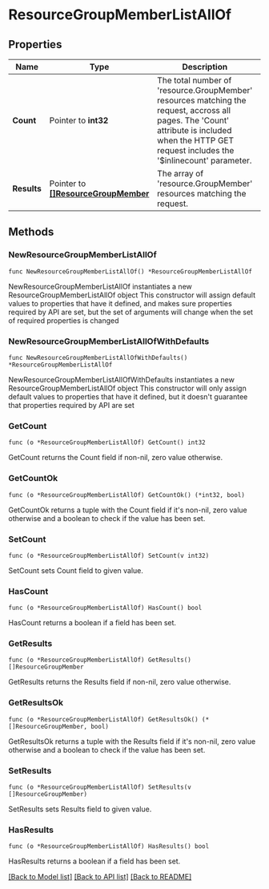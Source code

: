# ResourceGroupMemberListAllOf

## Properties

Name | Type | Description | Notes
------------ | ------------- | ------------- | -------------
**Count** | Pointer to **int32** | The total number of &#39;resource.GroupMember&#39; resources matching the request, accross all pages. The &#39;Count&#39; attribute is included when the HTTP GET request includes the &#39;$inlinecount&#39; parameter. | [optional] 
**Results** | Pointer to [**[]ResourceGroupMember**](resource.GroupMember.md) | The array of &#39;resource.GroupMember&#39; resources matching the request. | [optional] 

## Methods

### NewResourceGroupMemberListAllOf

`func NewResourceGroupMemberListAllOf() *ResourceGroupMemberListAllOf`

NewResourceGroupMemberListAllOf instantiates a new ResourceGroupMemberListAllOf object
This constructor will assign default values to properties that have it defined,
and makes sure properties required by API are set, but the set of arguments
will change when the set of required properties is changed

### NewResourceGroupMemberListAllOfWithDefaults

`func NewResourceGroupMemberListAllOfWithDefaults() *ResourceGroupMemberListAllOf`

NewResourceGroupMemberListAllOfWithDefaults instantiates a new ResourceGroupMemberListAllOf object
This constructor will only assign default values to properties that have it defined,
but it doesn't guarantee that properties required by API are set

### GetCount

`func (o *ResourceGroupMemberListAllOf) GetCount() int32`

GetCount returns the Count field if non-nil, zero value otherwise.

### GetCountOk

`func (o *ResourceGroupMemberListAllOf) GetCountOk() (*int32, bool)`

GetCountOk returns a tuple with the Count field if it's non-nil, zero value otherwise
and a boolean to check if the value has been set.

### SetCount

`func (o *ResourceGroupMemberListAllOf) SetCount(v int32)`

SetCount sets Count field to given value.

### HasCount

`func (o *ResourceGroupMemberListAllOf) HasCount() bool`

HasCount returns a boolean if a field has been set.

### GetResults

`func (o *ResourceGroupMemberListAllOf) GetResults() []ResourceGroupMember`

GetResults returns the Results field if non-nil, zero value otherwise.

### GetResultsOk

`func (o *ResourceGroupMemberListAllOf) GetResultsOk() (*[]ResourceGroupMember, bool)`

GetResultsOk returns a tuple with the Results field if it's non-nil, zero value otherwise
and a boolean to check if the value has been set.

### SetResults

`func (o *ResourceGroupMemberListAllOf) SetResults(v []ResourceGroupMember)`

SetResults sets Results field to given value.

### HasResults

`func (o *ResourceGroupMemberListAllOf) HasResults() bool`

HasResults returns a boolean if a field has been set.


[[Back to Model list]](../README.md#documentation-for-models) [[Back to API list]](../README.md#documentation-for-api-endpoints) [[Back to README]](../README.md)


